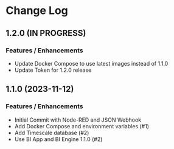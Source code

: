 # Change Log

## 1.2.0 (IN PROGRESS)

### Features / Enhancements

- Update Docker Compose to use latest images instead of 1.1.0
- Update Token for 1.2.0 release

## 1.1.0 (2023-11-12)

### Features / Enhancements

- Initial Commit with Node-RED and JSON Webhook
- Add Docker Compose and environment variables (#1)
- Add Timescale database (#2)
- Use BI App and BI Engine 1.1.0 (#2)
